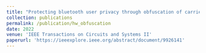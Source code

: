 ```yaml
---
title: "Protecting bluetooth user privacy through obfuscation of carrier frequency offset"
collection: publications
permalink: /publication/hw_obfuscation
date: 2022
venue: 'IEEE Transactions on Circuits and Systems II'
paperurl: 'https://ieeexplore.ieee.org/abstract/document/9926141'
---
```

